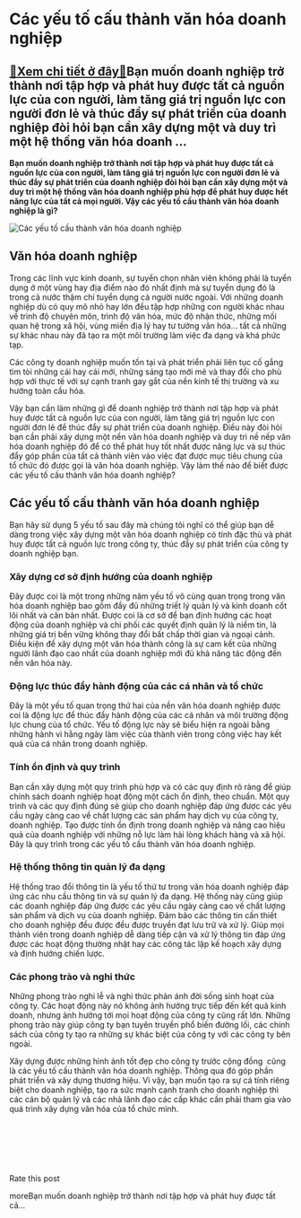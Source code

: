 Các yếu tố cấu thành văn hóa doanh nghiệp
=========================================

[:gift:Xem chi tiết ở đây:gift:](https://hddtvn.com/cac-yeu-to-cau-thanh-van-hoa-doanh-nghiep/)Bạn muốn doanh nghiệp trở thành nơi tập hợp và phát huy được tất cả nguồn lực của con người, làm tăng giá trị nguồn lực con người đơn lẻ và thúc đẩy sự phát triển của doanh nghiệp đòi hỏi bạn cần xây dựng một và duy trì một hệ thống văn hóa doanh …
--------------------------------------------------------------------------------------------------------------------------------------------------------------------------------------------------------------------------------------------------------

**Bạn muốn doanh nghiệp trở thành nơi tập hợp và phát huy được tất cả nguồn lực của con người, làm tăng giá trị nguồn lực con người đơn lẻ và thúc đẩy sự phát triển của doanh nghiệp đòi hỏi bạn cần xây dựng một và duy trì một hệ thống văn hóa doanh nghiệp phù hợp để phát huy được hết năng lực của tất cả mọi người. Vậy các yếu tố cấu thành văn hóa doanh nghiệp là gì?**


![Các yếu tố cấu thành văn hóa doanh nghiệp](https://hddtvn.com/wp-content/uploads/2021/01/business-people-discussing-company-finances-illustration_1262-16251.jpg)


Văn hóa doanh nghiệp
--------------------


Trong các lĩnh vực kinh doanh, sự tuyển chọn nhân viên không phải là tuyển dụng ở một vùng hay địa điểm nào đó nhất định mà sự tuyển dụng đó là trong cả nước thậm chí tuyển dụng cả người nước ngoài. Với những doanh nghiệp dù có quy mô nhỏ hay lớn đều tập hợp những con người khác nhau về trình độ chuyên môn, trình độ văn hóa, mức độ nhận thức, những mối quan hệ trong xã hội, vùng miền địa lý hay tư tưởng văn hóa… tất cả những sự khác nhau này đã tạo ra một môi trường làm việc đa dạng và khá phức tạp.


Các công ty doanh nghiệp muốn tồn tại và phát triển phải liên tục cố gắng tìm tòi những cái hay cái mới, những sáng tạo mới mẻ và thay đổi cho phù hợp với thực tế với sự cạnh tranh gay gắt của nền kinh tế thị trường và xu hướng toàn cầu hóa.


Vậy bạn cần làm những gì để doanh nghiệp trở thành nơi tập hợp và phát huy được tất cả nguồn lực của con người, làm tăng giá trị nguồn lực con người đơn lẻ để thúc đẩy sự phát triển của doanh nghiệp. Điều này đòi hỏi bạn cần phải xây dựng một nền văn hóa doanh nghiệp và duy trì nề nếp văn hóa doanh nghiệp đó để có thể phát huy tốt nhất được năng lực và sự thúc đẩy góp phần của tất cả thành viên vào việc đạt được mục tiêu chung của tổ chức đó được gọi là văn hóa doanh nghiệp. Vậy làm thế nào để biết được các yếu tố cấu thành văn hóa doanh nghiệp?


Các yếu tố cấu thành văn hóa doanh nghiệp
-----------------------------------------


Bạn hãy sử dụng 5 yếu tố sau đây mà chúng tôi nghĩ có thể giúp bạn dễ dàng trong việc xây dựng một văn hóa doanh nghiệp có tính đặc thù và phát huy được tất cả nguồn lực trong công ty, thúc đẩy sự phát triển của công ty doanh nghiệp bạn.


### Xây dựng cơ sở định hướng của doanh nghiệp


Đây được coi là một trong những năm yếu tố vô cùng quan trọng trong văn hóa doanh nghiệp bao gồm đầy đủ những triết lý quản lý và kinh doanh cốt lõi nhất và căn bản nhất. Được coi là cơ sở để bạn định hướng các hoạt động của doanh nghiệp và chi phối các quyết định quản lý là niềm tin, là những giá trị bền vững không thay đổi bất chấp thời gian và ngoại cảnh. Điều kiện để xây dựng một văn hóa thành công là sự cam kết của những người lãnh đạo cao nhất của doanh nghiệp mới đủ khả năng tác động đến nền văn hóa này.


### Động lực thúc đẩy hành động của các cá nhân và tổ chức


Đây là một yếu tố quan trọng thứ hai của nền văn hóa doanh nghiệp được coi là động lực để thúc đẩy hành động của các cá nhân và môi trường động lực chung của tổ chức. Yếu tố động lực này sẽ biểu hiện ra ngoài bằng những hành vi hằng ngày làm việc của thành viên trong công việc hay kết quả của cá nhân trong doanh nghiệp.


### Tính ổn định và quy trình


Bạn cần xây dựng một quy trình phù hợp và có các quy định rõ ràng để giúp chính sách doanh nghiệp hoạt động một cách ổn định, theo chuẩn. Một quy trình và các quy định đúng sẽ giúp cho doanh nghiệp đáp ứng được các yêu cầu ngày càng cao về chất lượng các sản phẩm hay dịch vụ của công ty, doanh nghiệp. Tạo được tính ổn định trong doanh nghiệp và nâng cao hiệu quả của doanh nghiệp với những nỗ lực làm hài lòng khách hàng và xã hội. Đây là quy trình trong các yếu tố cấu thành văn hóa doanh nghiệp.


### Hệ thống thông tin quản lý đa dạng


Hệ thống trao đổi thông tin là yếu tố thứ tư trong văn hóa doanh nghiệp đáp ứng các nhu cầu thông tin và sự quản lý đa dạng. Hệ thống này cũng giúp các doanh nghiệp đáp ứng được các yêu cầu ngày càng cao về chất lượng sản phẩm và dịch vụ của doanh nghiệp. Đảm bảo các thông tin cần thiết cho doanh nghiệp đều được đều được truyền đạt lưu trữ và xử lý. Giúp mọi thành viên trong doanh nghiệp dễ dàng tiếp cận và xử lý thông tin đáp ứng được các hoạt động thường nhật hay các công tác lập kế hoạch xây dựng và định hướng chiến lược.


### Các phong trào và nghi thức


Những phong trào nghi lễ và nghi thức phản ánh đời sống sinh hoạt của công ty. Các hoạt động này nó không ảnh hưởng trực tiếp đến kết quả kinh doanh, nhưng ảnh hưởng tới mọi hoạt động của công ty cũng rất lớn. Những phong trào này giúp công ty bạn tuyên truyền phổ biến đường lối, các chính sách của công ty tạo ra những sự khác biệt của công ty với các công ty bên ngoài.


Xây dựng được những hình ảnh tốt đẹp cho công ty trước cộng đồng  cũng là các yếu tố cấu thành văn hóa doanh nghiệp. Thông qua đó góp phần phát triển và xây dựng thương hiệu. Vì vậy, bạn muốn tạo ra sự cá tính riêng biệt cho doanh nghiệp, tạo ra sức mạnh cạnh tranh cho doanh nghiệp thì các cán bộ quản lý và các nhà lãnh đạo các cấp khác cần phải tham gia vào quá trình xây dựng văn hóa của tổ chức mình.


 


 


 








































Rate this post


moreBạn muốn doanh nghiệp trở thành nơi tập hợp và phát huy được tất cả…

